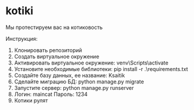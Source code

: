 # kotiki
Мы протестируем вас на котиковость


Инструкция: 
1. Клонировать репозиторий
2. Создать виртуальное окружение
3. Активировать виртуальное окружение: venv\Scripts\activate
4. Установите необходимые библиотеки: pip install -r .\requirements.txt
5. Создайте базу данных, ее название: Ksaitik
6. Сделайте миграцию БД: python manage.py migrate
7. Запустите сервер: python manage.py runserver
8. Логин: maincat
   Пароль: 1234
9. Котики рулят